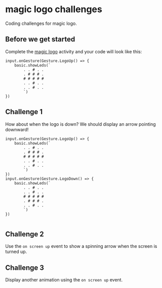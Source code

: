 # magic logo challenges

Coding challenges for magic logo.

## Before we get started

Complete the [magic logo](/lessons/magic-logo/activity) activity and your code will look like this:

```blocks
input.onGesture(Gesture.LogoUp() => {
    basic.showLeds(`
        . . # . .
        . # # # .
        # # # # #
        . . # . .
        . . # . .
        `)
})

```


## Challenge 1

How about when the logo is down? We should display an arrow pointing downward!

```blocks
input.onGesture(Gesture.LogoUp() => {
    basic.showLeds(`
        . . # . .
        . # # # .
        # # # # #
        . . # . .
        . . # . .
        `)
})
input.onGesture(Gesture.LogoDown() => {
    basic.showLeds(`
        . . # . .
        . . # . .
        # # # # #
        . # # # .
        . . # . .
        `)
})


```


## Challenge 2

Use the `on screen up` event to show a spinning arrow when the screen is turned up.

## Challenge 3

Display another animation using the `on screen up` event.

